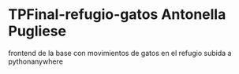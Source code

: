 # TPFinal-refugio-gatos   Antonella Pugliese
frontend de la base con movimientos de gatos en el refugio subida a pythonanywhere
